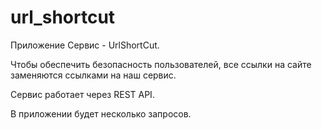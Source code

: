 # url_shortcut


Приложение Сервис - UrlShortCut.

Чтобы обеспечить безопасность пользователей, все ссылки на сайте заменяются ссылками на наш сервис.
 
Сервис работает через REST API.

В приложении будет несколько запросов.